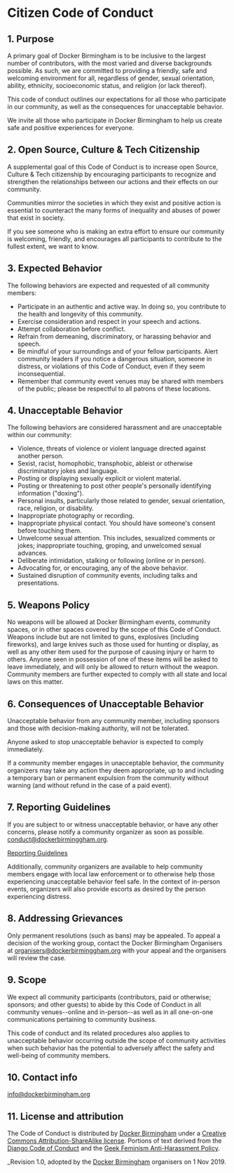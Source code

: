 # Citizen Code of Conduct

## 1. Purpose

A primary goal of Docker Birmingham is to be inclusive to the largest number of contributors, with the most varied and 
diverse backgrounds possible. As such, we are committed to providing a friendly, safe and welcoming environment for 
all, regardless of gender, sexual orientation, ability, ethnicity, socioeconomic status, and religion (or lack thereof).

This code of conduct outlines our expectations for all those who participate in our community, as well as the 
consequences for unacceptable behavior.

We invite all those who participate in Docker Birmingham to help us create safe and positive experiences for everyone.

## 2. Open Source, Culture & Tech Citizenship

A supplemental goal of this Code of Conduct is to increase open Source, Culture & Tech citizenship by encouraging 
participants to recognize and strengthen the relationships between our actions and their effects on our community.

Communities mirror the societies in which they exist and positive action is essential to counteract the many forms of 
inequality and abuses of power that exist in society.

If you see someone who is making an extra effort to ensure our community is welcoming, friendly, and encourages all 
participants to contribute to the fullest extent, we want to know.

## 3. Expected Behavior

The following behaviors are expected and requested of all community members:

  * Participate in an authentic and active way. In doing so, you contribute to the health and longevity of this 
  community.
  * Exercise consideration and respect in your speech and actions.
  * Attempt collaboration before conflict.
  * Refrain from demeaning, discriminatory, or harassing behavior and speech.
  * Be mindful of your surroundings and of your fellow participants. Alert community leaders if you notice a dangerous 
  situation, someone in distress, or violations of this Code of Conduct, even if they seem inconsequential.
  * Remember that community event venues may be shared with members of the public; please be respectful to all patrons 
  of these locations.

## 4. Unacceptable Behavior

The following behaviors are considered harassment and are unacceptable within our community:

  * Violence, threats of violence or violent language directed against another person.
  * Sexist, racist, homophobic, transphobic, ableist or otherwise discriminatory jokes and language.
  * Posting or displaying sexually explicit or violent material.
  * Posting or threatening to post other people's personally identifying information ("doxing").
  * Personal insults, particularly those related to gender, sexual orientation, race, religion, or disability.
  * Inappropriate photography or recording.
  * Inappropriate physical contact. You should have someone's consent before touching them.
  * Unwelcome sexual attention. This includes, sexualized comments or jokes; inappropriate touching, groping, and 
  unwelcomed sexual advances.
  * Deliberate intimidation, stalking or following (online or in person).
  * Advocating for, or encouraging, any of the above behavior.
  * Sustained disruption of community events, including talks and presentations.

## 5. Weapons Policy

No weapons will be allowed at Docker Birmingham events, community spaces, or in other spaces covered by the scope 
of this Code of Conduct. Weapons include but are not limited to guns, explosives (including fireworks), and large 
knives such as those used for hunting or display, as well as any other item used for the purpose of causing injury or 
harm to others. Anyone seen in possession of one of these items will be asked to leave immediately, and will only be 
allowed to return without the weapon. Community members are further expected to comply with all state and local laws 
on this matter.

## 6. Consequences of Unacceptable Behavior

Unacceptable behavior from any community member, including sponsors and those with decision-making authority, will not 
be tolerated.

Anyone asked to stop unacceptable behavior is expected to comply immediately.

If a community member engages in unacceptable behavior, the community organizers may take any action they deem 
appropriate, up to and including a temporary ban or permanent expulsion from the community without warning (and 
without refund in the case of a paid event).

## 7. Reporting Guidelines

If you are subject to or witness unacceptable behavior, or have any other concerns, please notify a community 
organizer as soon as possible. [conduct@dockerbirminggham.org](mailto:conduct@dockerbirminggham.org).

[Reporting Guidelines](/reporting_guidelines.md)

Additionally, community organizers are available to help community members engage with local law enforcement or to 
otherwise help those experiencing unacceptable behavior feel safe. In the context of in-person events, organizers 
will also provide escorts as desired by the person experiencing distress.

## 8. Addressing Grievances

Only permanent resolutions (such as bans) may be appealed. To appeal a decision of the working group, contact the 
Docker Birmingham Organisers at [organisers@dockerbirminggham.org](mailto:organisers@dockerbirminggham.org) with your appeal and the organisers will review 
the case.

## 9. Scope

We expect all community participants (contributors, paid or otherwise; sponsors; and other guests) to abide by this 
Code of Conduct in all community venues--online and in-person--as well as in all one-on-one communications pertaining 
to community business.

This code of conduct and its related procedures also applies to unacceptable behavior occurring outside the scope of 
community activities when such behavior has the potential to adversely affect the safety and well-being of community 
members.

## 10. Contact info

[info@dockerbirmingham.org](mailto:info@dockerbirminggham.org)

## 11. License and attribution

The Code of Conduct is distributed by [Docker Birmingham](https://dockerbirmingham.org) under 
a [Creative Commons Attribution-ShareAlike license](http://creativecommons.org/licenses/by-sa/3.0/). 
Portions of text derived from the [Django Code of Conduct](https://www.djangoproject.com/conduct/) and 
the [Geek Feminism Anti-Harassment Policy](http://geekfeminism.wikia.com/wiki/Conference_anti-harassment/Policy).

_Revision 1.0, adopted by the [Docker Birmingham]() organisers on 1 Nov 2019.
